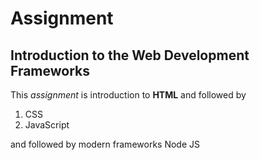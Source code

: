 # Assignment

## Introduction to the Web Development Frameworks

This _assignment_ is introduction to __HTML__ and followed by
1. CSS
2. JavaScript
>
and followed by modern frameworks Node JS 

